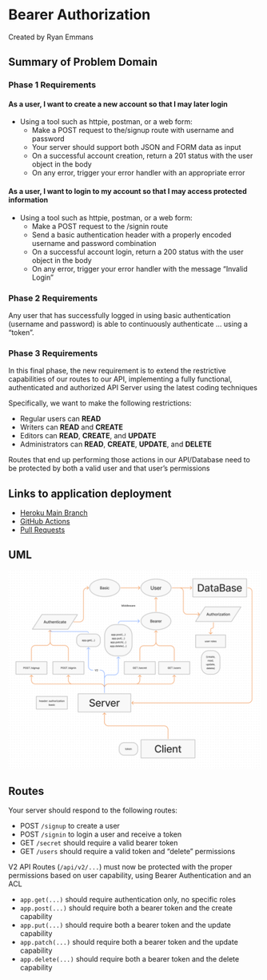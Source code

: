 # Bearer Authorization

Created by Ryan Emmans

## Summary of Problem Domain

### **Phase 1 Requirements**

#### **As a user, I want to create a new account so that I may later login**

- Using a tool such as httpie, postman, or a web form:
  - Make a POST request to the/signup route with username and password
  - Your server should support both JSON and FORM data as input
  - On a successful account creation, return a 201 status with the user object in the body
  - On any error, trigger your error handler with an appropriate error

#### **As a user, I want to login to my account so that I may access protected information**

- Using a tool such as httpie, postman, or a web form:
  - Make a POST request to the /signin route
  - Send a basic authentication header with a properly encoded username and password combination
  - On a successful account login, return a 200 status with the user object in the body
  - On any error, trigger your error handler with the message “Invalid Login”

### **Phase 2 Requirements**

Any user that has successfully logged in using basic authentication (username and password) is able to continuously authenticate … using a “token”.

### **Phase 3 Requirements**

In this final phase, the new requirement is to extend the restrictive capabilities of our routes to our API, implementing a fully functional, authenticated and authorized API Server using the latest coding techniques

Specifically, we want to make the following restrictions:

- Regular users can **READ**
- Writers can **READ** and **CREATE**
- Editors can **READ**, **CREATE**, and **UPDATE**
- Administrators can **READ**, **CREATE**, **UPDATE**, and **DELETE**

Routes that end up performing those actions in our API/Database need to be protected by both a valid user and that user’s permissions

## Links to application deployment

- [Heroku Main Branch](https://ryanemmans-auth-api.herokuapp.com/)
- [GitHub Actions](https://github.com/ryanemmans/auth-api/actions)
- [Pull Requests](https://github.com/ryanemmans/auth-api/pulls?q=is%3Apr+is%3Aclosed)

## UML

![Auth API UML](./img/auth-api.png)

## Routes

Your server should respond to the following routes:

- POST `/signup` to create a user
- POST `/signin` to login a user and receive a token
- GET `/secret` should require a valid bearer token
- GET `/users` should require a valid token and “delete” permissions

V2 API Routes (`/api/v2/...`) must now be protected with the proper permissions based on user capability, using Bearer Authentication and an ACL

- `app.get(...)` should require authentication only, no specific roles
- `app.post(...)` should require both a bearer token and the create capability
- `app.put(...)` should require both a bearer token and the update capability
- `app.patch(...)` should require both a bearer token and the update capability
- `app.delete(...)` should require both a bearer token and the delete capability
